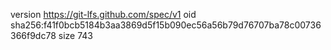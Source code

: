 version https://git-lfs.github.com/spec/v1
oid sha256:f41f0bcb5184b3aa3869d5f15b090ec56a56b79d76707ba78c00736366f9dc78
size 743
